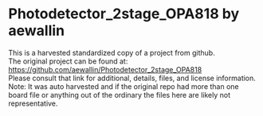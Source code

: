 
# Photodetector_2stage_OPA818 by aewallin  
This is a harvested standardized copy of a project from github.  
The original project can be found at:  
https://github.com/aewallin/Photodetector_2stage_OPA818  
Please consult that link for additional, details, files, and license information.  
Note: It was auto harvested and if the original repo had more than one board file or anything out of the ordinary the files here are likely not representative.  
    